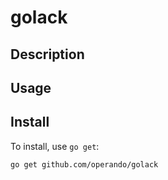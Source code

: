 # golack

## Description

## Usage

## Install

To install, use `go get`:

```bash
go get github.com/operando/golack
```
